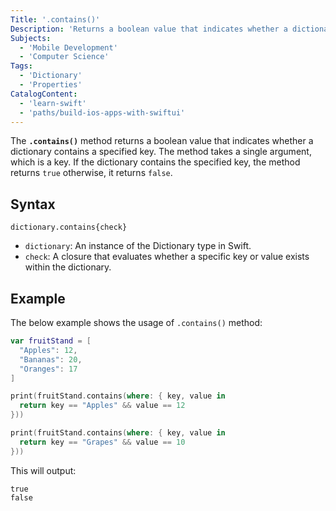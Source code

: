 ```yaml
---
Title: '.contains()'
Description: 'Returns a boolean value that indicates whether a dictionary contains a specified key.'
Subjects:
  - 'Mobile Development'
  - 'Computer Science'
Tags:
  - 'Dictionary'
  - 'Properties'
CatalogContent:
  - 'learn-swift'
  - 'paths/build-ios-apps-with-swiftui'
---
```


The **`.contains()`** method returns a boolean value that indicates whether a dictionary contains a specified key. The method takes a single argument, which is a key. If the dictionary contains the specified key, the method returns `true` otherwise, it returns `false`.

## Syntax

```pseudo
dictionary.contains{check}
```

- `dictionary`: An instance of the Dictionary type in Swift.
- `check`: A closure that evaluates whether a specific key or value exists within the dictionary.

## Example

The below example shows the usage of `.contains()` method:

```swift
var fruitStand = [
  "Apples": 12,
  "Bananas": 20,
  "Oranges": 17
]

print(fruitStand.contains(where: { key, value in
  return key == "Apples" && value == 12
}))

print(fruitStand.contains(where: { key, value in
  return key == "Grapes" && value == 10
}))
```

This will output:

```shell
true
false
```
